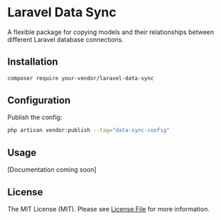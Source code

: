 # Laravel Data Sync

A flexible package for copying models and their relationships between different Laravel database connections.

## Installation

```bash
composer require your-vendor/laravel-data-sync
```

## Configuration

Publish the config:
```bash
php artisan vendor:publish --tag="data-sync-config"
```

## Usage

[Documentation coming soon]

## License

The MIT License (MIT). Please see [License File](LICENSE.md) for more information.
